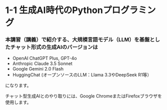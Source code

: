 # 1-1 生成AI時代のPythonプログラミング

### 本講習（講義）で紹介する、大規模言語モデル（LLM）を基盤としたチャット形式の生成AIのバージョンは
- OpenAI ChatGPT Plus, GPT-4o
- Anthropic Claude 3.5 Sonnet
- Google Gemini 2.0 Flash
- HuggingChat (オープンソースのLLM：Llama 3.3やDeepSeek R1等）

になります。

チャット型生成AIとのやり取りには、Google ChromeまたはFirefoxブラウザを使用します。

